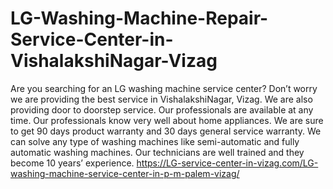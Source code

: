 # LG-Washing-Machine-Repair-Service-Center-in-VishalakshiNagar-Vizag
 Are you searching for an LG washing machine service center? Don’t worry we are providing the best service in VishalakshiNagar, Vizag. We are also providing door to doorstep service. Our professionals are available at any time. Our professionals know very well about home appliances. We are sure to get 90 days product warranty and 30 days general service warranty. We can solve any type of washing machines like semi-automatic and fully automatic washing machines. Our technicians are well trained and they become 10 years’ experience. https://LG-service-center-in-vizag.com/LG-washing-machine-service-center-in-p-m-palem-vizag/
